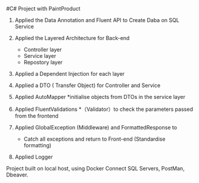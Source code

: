 
#C# Project with PaintProduct 

1. Applied the Data Annotation and Fluent API to Create Daba on SQL Service 
2. Applied the  Layered Architecture for Back-end 
   * Controller layer
   * Service    layer
   * Repostory  layer
   
3. Applied a Dependent Injection for each layer
4. Applied a  DTO ( Transfer Object) for Controller and Service
4. Applied AutoMapper 
   *initialise objects from DTOs in the service layer
5. Applied FluentValidations 
   *（Validator）to check the parameters passed from the frontend
6. Applied GlobalException (Middleware) and  FormattedResponse to
   * Catch all exceptions and return to Front-end (Standardise formatting)
7. Applied Logger 

Project built on local host, using Docker Connect SQL Servers, PostMan, Dbeaver.
